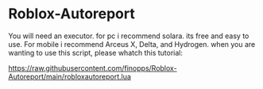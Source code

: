 # Roblox-Autoreport
You will need an executor. for pc i recommend solara. its free and easy to use.
For mobile i recommend Arceus X, Delta, and Hydrogen.
when you are wanting to use this script, please whatch this tutorial: 

https://raw.githubusercontent.com/finopps/Roblox-Autoreport/main/robloxautoreport.lua
